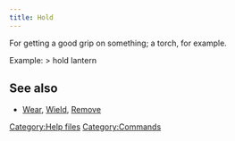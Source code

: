 ```yaml
---
title: Hold
---
```


For getting a good grip on something; a torch, for example.

Example: \> hold lantern

## See also

- [Wear](Wear "wikilink"), [Wield](Wield "wikilink"),
  [Remove](Remove "wikilink")

[Category:Help files](Category:Help_files "wikilink")
[Category:Commands](Category:Commands "wikilink")
